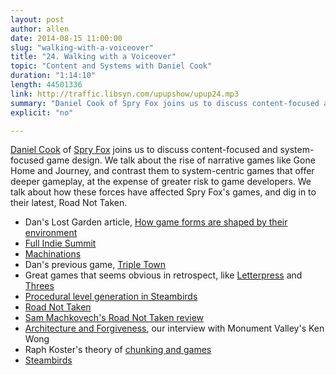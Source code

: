 ```yaml
---
layout: post
author: allen
date: 2014-08-15 11:00:00
slug: "walking-with-a-voiceover"
title: "24. Walking with a Voiceover"
topic: "Content and Systems with Daniel Cook"
duration: "1:14:10"
length: 44501336
link: http://traffic.libsyn.com/upupshow/upup24.mp3
summary: "Daniel Cook of Spry Fox joins us to discuss content-focused and system-focused game design. We talk about the rise of narrative games like Gone Home and Journey, and contrast them to system-centric games that offer deeper gameplay, at the expense of greater risk to game developers. We talk about how these forces have affected Spry Fox's games, and dig in to their latest, Road Not Taken."
explicit: "no"

---
```


[Daniel Cook](https://twitter.com/danctheduck) of [Spry Fox](http://spryfox.com/) joins us to discuss content-focused and system-focused game design. We talk about the rise of narrative games like Gone Home and Journey, and contrast them to system-centric games that offer deeper gameplay, at the expense of greater risk to game developers. We talk about how these forces have affected Spry Fox's games, and dig in to their latest, Road Not Taken.

- Dan's Lost Garden article, [How game forms are shaped by their environment](http://www.lostgarden.com/2014/05/how-game-forms-are-shaped-by-their.html)
- [Full Indie Summit](http://www.fullindiesummit.com/)
- [Machinations](http://www.jorisdormans.nl/machinations/)
- Dan's previous game, [Triple Town](http://spryfox.com/our-games/tripletown/)
- Great games that seems obvious in retrospect, like [Letterpress](http://www.atebits.com/letterpress/) and [Threes](http://asherv.com/threes/)
- [Procedural level generation in Steambirds](http://www.lostgarden.com/2010/12/steambirds-survival-goodbye-handcrafted.html)
- [Road Not Taken](http://spryfox.com/our-games/road-not-taken/)
- [Sam Machkovech's Road Not Taken review](http://arstechnica.com/gaming/2014/08/road-not-taken-review-the-years-best-grief-simulator/)
- [Architecture and Forgiveness](http://www.upup.fm/show/architecture-and-forgiveness/), our interview with Monument Valley's Ken Wong
- Raph Koster's theory of [chunking and games](http://www.raphkoster.com/2006/08/02/chunking-chess-and-fighting-thread/)
- [Steambirds](http://www.steambirds.com/)